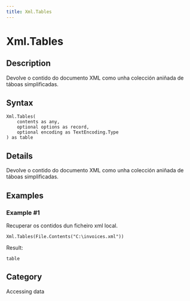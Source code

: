 ```yaml
---
title: Xml.Tables
---
```


# Xml.Tables


## Description

Devolve o contido do documento XML como unha colección aniñada de táboas simplificadas.


## Syntax

```powerquery
Xml.Tables(
    contents as any,
    optional options as record,
    optional encoding as TextEncoding.Type
) as table
```


## Details

Devolve o contido do documento XML como unha colección aniñada de táboas simplificadas.


## Examples

### Example #1 
Recuperar os contidos dun ficheiro xml local.
```powerquery
Xml.Tables(File.Contents("C:\invoices.xml"))
```

Result: 
```powerquery
table
```




## Category
Accessing data
